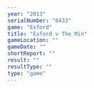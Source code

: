 ```yaml
---
year: "2013"
serialNumber: "0433" 
game: "Exford"
title: "Exford v The Min"
gameLocation: ""
gameDate: ""
shortReport: ""
result: ""
resultType: ""
type: "game"
---
```

